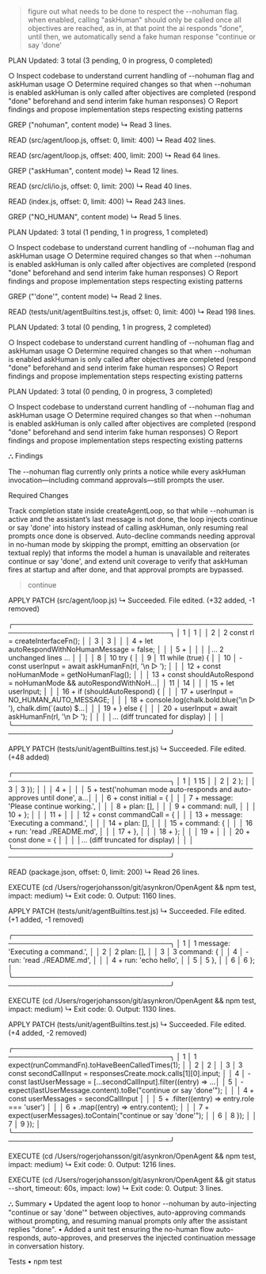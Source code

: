 >  figure out what needs to be done to respect the --nohuman flag. when enabled, calling
   "askHuman"
     should only be called once all objectives are reached, as in, at that point the ai
   responds
     "done", until then, we automatically send a fake human response "continue or say
   'done'

 PLAN   Updated: 3 total (3 pending, 0 in progress, 0 completed)

 ○ Inspect codebase to understand current handling of --nohuman flag and askHuman usage
 ○ Determine required changes so that when --nohuman is enabled askHuman is only called
 after objectives are completed (respond "done" beforehand and send interim fake human
 responses)
 ○ Report findings and propose implementation steps respecting existing patterns

 GREP  ("nohuman", content mode)
 ↳ Read 3 lines.

 READ  (src/agent/loop.js, offset: 0, limit: 400)
 ↳ Read 402 lines.

 READ  (src/agent/loop.js, offset: 400, limit: 200)
 ↳ Read 64 lines.

 GREP  ("askHuman", content mode)
 ↳ Read 12 lines.

 READ  (src/cli/io.js, offset: 0, limit: 200)
 ↳ Read 40 lines.

 READ  (index.js, offset: 0, limit: 400)
 ↳ Read 243 lines.

 GREP  ("NO_HUMAN", content mode)
 ↳ Read 5 lines.

 PLAN   Updated: 3 total (1 pending, 1 in progress, 1 completed)

 ○ Inspect codebase to understand current handling of --nohuman flag and askHuman usage
 ○ Determine required changes so that when --nohuman is enabled askHuman is only called
 after objectives are completed (respond "done" beforehand and send interim fake human
 responses)
 ○ Report findings and propose implementation steps respecting existing patterns

 GREP  ("'done'", content mode)
 ↳ Read 2 lines.

 READ  (tests/unit/agentBuiltins.test.js, offset: 0, limit: 400)
 ↳ Read 198 lines.

 PLAN   Updated: 3 total (0 pending, 1 in progress, 2 completed)

 ○ Inspect codebase to understand current handling of --nohuman flag and askHuman usage
 ○ Determine required changes so that when --nohuman is enabled askHuman is only called
 after objectives are completed (respond "done" beforehand and send interim fake human
 responses)
 ○ Report findings and propose implementation steps respecting existing patterns

 PLAN   Updated: 3 total (0 pending, 0 in progress, 3 completed)

 ○ Inspect codebase to understand current handling of --nohuman flag and askHuman usage
 ○ Determine required changes so that when --nohuman is enabled askHuman is only called
 after objectives are completed (respond "done" beforehand and send interim fake human
 responses)
 ○ Report findings and propose implementation steps respecting existing patterns

⛬  Findings

   The --nohuman flag currently only prints a notice while every askHuman
   invocation—including command approvals—still prompts the user.

   Required Changes

   Track completion state inside createAgentLoop, so that while --nohuman is active and
   the assistant’s last message is not done, the loop injects continue or say 'done' into
    history instead of calling askHuman, only resuming real prompts once done is
   observed. Auto-decline commands needing approval in no-human mode by skipping the
   prompt, emitting an observation (or textual reply) that informs the model a human is
   unavailable and reiterates continue or say 'done', and extend unit coverage to verify
   that askHuman fires at startup and after done, and that approval prompts are bypassed.

>  continue

 APPLY PATCH  (src/agent/loop.js)
 ↳ Succeeded. File edited. (+32 added, -1 removed)

 ╭──────────────────────────────────────────────────────────────────────────────────╮
 │   1 │    1                                                                       │
 │   2 │    2       const rl = createInterfaceFn();                                 │
 │   3 │    3                                                                       │
 │     │    4 +     let autoRespondWithNoHumanMessage = false;                      │
 │     │    5 +                                                                     │
 │                                                                                  │
 │... 2 unchanged lines ...                                                         │
 │                                                                                  │
 │   8 │   10       try {                                                           │
 │   9 │   11         while (true) {                                                │
 │  10 │      -         const userInput = await askHumanFn(rl, '\n ▷ ');            │
 │     │   12 +         const noHumanMode = getNoHumanFlag();                       │
 │     │   13 +         const shouldAutoRespond = noHumanMode && autoRespondWithNoH…│
 │  11 │   14                                                                       │
 │     │   15 +         let userInput;                                              │
 │     │   16 +         if (shouldAutoRespond) {                                    │
 │     │   17 +           userInput = NO_HUMAN_AUTO_MESSAGE;                        │
 │     │   18 +           console.log(chalk.bold.blue('\n ▷ '), chalk.dim(`(auto) $…│
 │     │   19 +         } else {                                                    │
 │     │   20 +           userInput = await askHumanFn(rl, '\n ▷ ');                │
 │                                                                                  │
 │... (diff truncated for display)                                                  │
 │                                                                                  │
 ╰──────────────────────────────────────────────────────────────────────────────────╯

 APPLY PATCH  (tests/unit/agentBuiltins.test.js)
 ↳ Succeeded. File edited. (+48 added)

 ╭──────────────────────────────────────────────────────────────────────────────────╮
 │   1 │    1         15                                                            │
 │   2 │    2       );                                                              │
 │   3 │    3     });                                                               │
 │     │    4 +                                                                     │
 │     │    5 +   test('nohuman mode auto-responds and auto-approves until done', a…│
 │     │    6 +     const initial = {                                               │
 │     │    7 +       message: 'Please continue working.',                          │
 │     │    8 +       plan: [],                                                     │
 │     │    9 +       command: null,                                                │
 │     │   10 +     };                                                              │
 │     │   11 +                                                                     │
 │     │   12 +     const commandCall = {                                           │
 │     │   13 +       message: 'Executing a command.',                              │
 │     │   14 +       plan: [],                                                     │
 │     │   15 +       command: {                                                    │
 │     │   16 +         run: 'read ./README.md',                                    │
 │     │   17 +       },                                                            │
 │     │   18 +     };                                                              │
 │     │   19 +                                                                     │
 │     │   20 +     const done = {                                                  │
 │                                                                                  │
 │... (diff truncated for display)                                                  │
 │                                                                                  │
 ╰──────────────────────────────────────────────────────────────────────────────────╯

 READ  (package.json, offset: 0, limit: 200)
 ↳ Read 26 lines.

 EXECUTE  (cd /Users/rogerjohansson/git/asynkron/OpenAgent && npm test, impact: medium)
 ↳ Exit code: 0. Output: 1160 lines.

 APPLY PATCH  (tests/unit/agentBuiltins.test.js)
 ↳ Succeeded. File edited. (+1 added, -1 removed)

 ╭──────────────────────────────────────────────────────────────────────────────────╮
 │   1 │    1         message: 'Executing a command.',                              │
 │   2 │    2         plan: [],                                                     │
 │   3 │    3         command: {                                                    │
 │   4 │      -         run: 'read ./README.md',                                    │
 │     │    4 +         run: 'echo hello',                                          │
 │   5 │    5         },                                                            │
 │   6 │    6       };                                                              │
 ╰──────────────────────────────────────────────────────────────────────────────────╯

 EXECUTE  (cd /Users/rogerjohansson/git/asynkron/OpenAgent && npm test, impact: medium)
 ↳ Exit code: 0. Output: 1130 lines.

 APPLY PATCH  (tests/unit/agentBuiltins.test.js)
 ↳ Succeeded. File edited. (+4 added, -2 removed)

 ╭──────────────────────────────────────────────────────────────────────────────────╮
 │   1 │    1       expect(runCommandFn).toHaveBeenCalledTimes(1);                  │
 │   2 │    2                                                                       │
 │   3 │    3       const secondCallInput = responsesCreate.mock.calls[1][0].input; │
 │   4 │      -     const lastUserMessage = [...secondCallInput].filter((entry) => …│
 │   5 │      -     expect(lastUserMessage.content).toBe("continue or say 'done'"); │
 │     │    4 +     const userMessages = secondCallInput                            │
 │     │    5 +       .filter((entry) => entry.role === 'user')                     │
 │     │    6 +       .map((entry) => entry.content);                               │
 │     │    7 +     expect(userMessages).toContain("continue or say 'done'");       │
 │   6 │    8     });                                                               │
 │   7 │    9   });                                                                 │
 ╰──────────────────────────────────────────────────────────────────────────────────╯

 EXECUTE  (cd /Users/rogerjohansson/git/asynkron/OpenAgent && npm test, impact: medium)
 ↳ Exit code: 0. Output: 1216 lines.

 EXECUTE
(cd /Users/rogerjohansson/git/asynkron/OpenAgent && git status --short, timeout: 60s,
impact: low)
 ↳ Exit code: 0. Output: 3 lines.

⛬  Summary
   •  Updated the agent loop to honor --nohuman by auto-injecting "continue or say
      'done'" between objectives, auto-approving commands without prompting, and resuming
       manual prompts only after the assistant replies "done".
   •  Added a unit test ensuring the no-human flow auto-responds, auto-approves, and
      preserves the injected continuation message in conversation history.

   Tests
   •  npm test